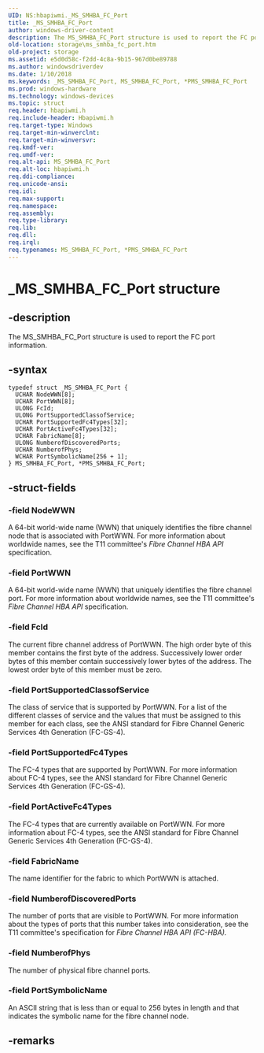 ```yaml
---
UID: NS:hbapiwmi._MS_SMHBA_FC_Port
title: _MS_SMHBA_FC_Port
author: windows-driver-content
description: The MS_SMHBA_FC_Port structure is used to report the FC port information.
old-location: storage\ms_smhba_fc_port.htm
old-project: storage
ms.assetid: e5d0d58c-f2dd-4c8a-9b15-967d0be89788
ms.author: windowsdriverdev
ms.date: 1/10/2018
ms.keywords: _MS_SMHBA_FC_Port, MS_SMHBA_FC_Port, *PMS_SMHBA_FC_Port
ms.prod: windows-hardware
ms.technology: windows-devices
ms.topic: struct
req.header: hbapiwmi.h
req.include-header: Hbapiwmi.h
req.target-type: Windows
req.target-min-winverclnt: 
req.target-min-winversvr: 
req.kmdf-ver: 
req.umdf-ver: 
req.alt-api: MS_SMHBA_FC_Port
req.alt-loc: hbapiwmi.h
req.ddi-compliance: 
req.unicode-ansi: 
req.idl: 
req.max-support: 
req.namespace: 
req.assembly: 
req.type-library: 
req.lib: 
req.dll: 
req.irql: 
req.typenames: MS_SMHBA_FC_Port, *PMS_SMHBA_FC_Port
---
```


# _MS_SMHBA_FC_Port structure



## -description
The MS_SMHBA_FC_Port structure is used to report the FC port information.



## -syntax

````
typedef struct _MS_SMHBA_FC_Port {
  UCHAR NodeWWN[8];
  UCHAR PortWWN[8];
  ULONG FcId;
  ULONG PortSupportedClassofService;
  UCHAR PortSupportedFc4Types[32];
  UCHAR PortActiveFc4Types[32];
  UCHAR FabricName[8];
  ULONG NumberofDiscoveredPorts;
  UCHAR NumberofPhys;
  WCHAR PortSymbolicName[256 + 1];
} MS_SMHBA_FC_Port, *PMS_SMHBA_FC_Port;
````


## -struct-fields

### -field NodeWWN

A 64-bit world-wide name (WWN) that uniquely identifies the fibre channel node that is associated with PortWWN. For more information about worldwide names, see the T11 committee's <i>Fibre Channel HBA API</i> specification.


### -field PortWWN

A 64-bit world-wide name (WWN) that uniquely identifies the fibre channel port. For more information about worldwide names, see the T11 committee's <i>Fibre Channel HBA API </i>specification.


### -field FcId

The current fibre channel address of PortWWN. The high order byte of this member contains the first byte of the address. Successively lower order bytes of this member contain successively lower bytes of the address. The lowest order byte of this member must be zero.


### -field PortSupportedClassofService

The class of service that is supported by PortWWN. For a list of the different classes of service and the values that must be assigned to this member for each class, see the ANSI standard for Fibre Channel Generic Services 4th Generation (FC-GS-4).


### -field PortSupportedFc4Types

The FC-4 types that are supported by PortWWN. For more information about FC-4 types, see the ANSI standard for Fibre Channel Generic Services 4th Generation (FC-GS-4).


### -field PortActiveFc4Types

The FC-4 types that are currently available on PortWWN. For more information about FC-4 types, see the ANSI standard for Fibre Channel Generic Services 4th Generation (FC-GS-4).


### -field FabricName

The name identifier for the fabric to which PortWWN is attached.


### -field NumberofDiscoveredPorts

The number of ports that are visible to PortWWN. For more information about the types of ports that this number takes into consideration, see the T11 committee's specification for <i>Fibre Channel HBA API (FC-HBA).</i>


### -field NumberofPhys

The number of physical fibre channel ports.


### -field PortSymbolicName

An ASCII string that is less than or equal to 256 bytes in length and that indicates the symbolic name for the fibre channel node.


## -remarks
